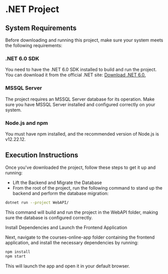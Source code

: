 # .NET Project #
## System Requirements ##
Before downloading and running this project, make sure your system meets the following requirements:

### .NET 6.0 SDK ###
You need to have the .NET 6.0 SDK installed to build and run the project. You can download it from the official .NET site: [Download .NET 6.0.](https://dotnet.microsoft.com/download/dotnet/6.0)

### MSSQL Server ###
The project requires an MSSQL Server database for its operation. Make sure you have MSSQL Server installed and configured correctly on your system.

### Node.js and npm ###
You must have npm installed, and the recommended version of Node.js is v12.22.12.

## Execution Instructions
Once you've downloaded the project, follow these steps to get it up and running:
* Lift the Backend and Migrate the Database
* From the root of the project, run the following command to stand up the backend and perform the database migration:

```bash
dotnet run --project WebAPI/
```

This command will build and run the project in the WebAPI folder, making sure the database is configured correctly.

Install Dependencies and Launch the Frontend Application

Next, navigate to the courses-online-app folder containing the frontend application, and install the necessary dependencies by running:

```bash
npm install 
npm start 
```

This will launch the app and open it in your default browser.